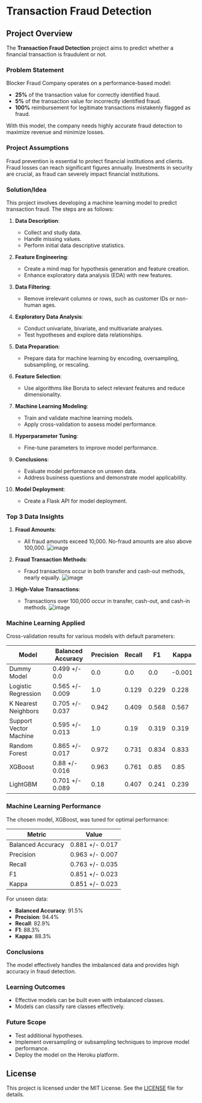 # Transaction Fraud Detection

## Project Overview
The **Transaction Fraud Detection** project aims to predict whether a financial transaction is fraudulent or not.

### Problem Statement
Blocker Fraud Company operates on a performance-based model:
- **25%** of the transaction value for correctly identified fraud.
- **5%** of the transaction value for incorrectly identified fraud.
- **100%** reimbursement for legitimate transactions mistakenly flagged as fraud.

With this model, the company needs highly accurate fraud detection to maximize revenue and minimize losses.

### Project Assumptions
Fraud prevention is essential to protect financial institutions and clients. Fraud losses can reach significant figures annually. Investments in security are crucial, as fraud can severely impact financial institutions.

### Solution/Idea
This project involves developing a machine learning model to predict transaction fraud. The steps are as follows:

1. **Data Description**:
   - Collect and study data.
   - Handle missing values.
   - Perform initial data descriptive statistics.

2. **Feature Engineering**:
   - Create a mind map for hypothesis generation and feature creation.
   - Enhance exploratory data analysis (EDA) with new features.

3. **Data Filtering**:
   - Remove irrelevant columns or rows, such as customer IDs or non-human ages.

4. **Exploratory Data Analysis**:
   - Conduct univariate, bivariate, and multivariate analyses.
   - Test hypotheses and explore data relationships.

5. **Data Preparation**:
   - Prepare data for machine learning by encoding, oversampling, subsampling, or rescaling.

6. **Feature Selection**:
   - Use algorithms like Boruta to select relevant features and reduce dimensionality.

7. **Machine Learning Modeling**:
   - Train and validate machine learning models.
   - Apply cross-validation to assess model performance.

8. **Hyperparameter Tuning**:
   - Fine-tune parameters to improve model performance.

9. **Conclusions**:
   - Evaluate model performance on unseen data.
   - Address business questions and demonstrate model applicability.

10. **Model Deployment**:
    - Create a Flask API for model deployment.

### Top 3 Data Insights
1. **Fraud Amounts**:
   - All fraud amounts exceed 10,000. No-fraud amounts are also above 100,000.
    ![image](https://github.com/user-attachments/assets/6512c794-285b-4645-b817-9f99bed6ab12)

2. **Fraud Transaction Methods**:
   - Fraud transactions occur in both transfer and cash-out methods, nearly equally.
    ![image](https://github.com/user-attachments/assets/bd256228-6783-474b-ac9e-ecedbe64296a)

3. **High-Value Transactions**:
   - Transactions over 100,000 occur in transfer, cash-out, and cash-in methods.
     ![image](https://github.com/user-attachments/assets/fb482e2d-6571-48a8-82ed-80506328c740)


### Machine Learning Applied
Cross-validation results for various models with default parameters:

| Model               | Balanced Accuracy | Precision | Recall | F1    | Kappa |
|---------------------|--------------------|-----------|--------|-------|-------|
| Dummy Model         | 0.499 +/- 0.0      | 0.0       | 0.0    | 0.0   | -0.001|
| Logistic Regression | 0.565 +/- 0.009    | 1.0       | 0.129  | 0.229 | 0.228 |
| K Nearest Neighbors | 0.705 +/- 0.037    | 0.942     | 0.409  | 0.568 | 0.567 |
| Support Vector Machine | 0.595 +/- 0.013 | 1.0       | 0.19   | 0.319 | 0.319 |
| Random Forest       | 0.865 +/- 0.017    | 0.972     | 0.731  | 0.834 | 0.833 |
| XGBoost             | 0.88 +/- 0.016     | 0.963     | 0.761  | 0.85  | 0.85  |
| LightGBM            | 0.701 +/- 0.089    | 0.18      | 0.407  | 0.241 | 0.239 |

### Machine Learning Performance
The chosen model, XGBoost, was tuned for optimal performance:

| Metric              | Value                |
|---------------------|----------------------|
| Balanced Accuracy   | 0.881 +/- 0.017      |
| Precision           | 0.963 +/- 0.007      |
| Recall              | 0.763 +/- 0.035      |
| F1                  | 0.851 +/- 0.023      |
| Kappa               | 0.851 +/- 0.023      |

For unseen data:
- **Balanced Accuracy**: 91.5%
- **Precision**: 94.4%
- **Recall**: 82.9%
- **F1**: 88.3%
- **Kappa**: 88.3%


### Conclusions
The model effectively handles the imbalanced data and provides high accuracy in fraud detection.

### Learning Outcomes
- Effective models can be built even with imbalanced classes.
- Models can classify rare classes effectively.

### Future Scope
- Test additional hypotheses.
- Implement oversampling or subsampling techniques to improve model performance.
- Deploy the model on the Heroku platform.

## License
This project is licensed under the MIT License. See the [LICENSE](LICENSE) file for details.
